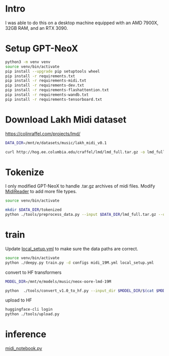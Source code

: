 
# Intro

I was able to do this on a desktop machine equipped with an AMD 7900X, 32GB RAM, and an RTX 3090.

# Setup GPT-NeoX

```sh
python3 -m venv venv
source venv/bin/activate
pip install --upgrade pip setuptools wheel
pip install -r requirements.txt
pip install -r requirements-midi.txt
pip install -r requirements-dev.txt
pip install -r requirements-flashattention.txt
pip install -r requirements-wandb.txt
pip install -r requirements-tensorboard.txt
```

# Download Lakh Midi dataset

https://colinraffel.com/projects/lmd/

```sh
DATA_DIR=/mnt/e/datasets/music/lakh_midi_v0.1

curl http://hog.ee.columbia.edu/craffel/lmd/lmd_full.tar.gz -o lmd_full.tar.gz
```

<!-- (optionally, but recommended) split into parts to avoid memory issues when tokenizing

```sh
PARTS=6

wget https://github.com/AQUAOSOTech/tarsplitter/releases/download/v2.2.0/tarsplitter_linux
mv tarsplitter_linux tarsplitter
chmod +x tarsplitter

gzip -d -c $DATA_DIR/lmd_full.tar.gz > $DATA_DIR/lmd_full.tar

mkdir $DATA_DIR/parts
./tarsplitter -m split -i $DATA_DIR/lmd_full.tar -o $DATA_DIR/parts/lmd_full-part -p $PARTS

for file in $DATA_DIR/parts/lmd_full-part*.tar; do gzip "$file" & done
```

if you don't want to split the dataset, it's easiest to just do this:

```sh
mkdir $DATA_DIR/parts
mv $DATA_DIR/lmd_full.tar.gz $DATA_DIR/parts/lmd_full-part0.tar.gz
``` -->

# Tokenize

I only modified GPT-NeoX to handle .tar.gz archives of midi files.
Modify [MidiReader](./tools/preprocess_data.py#L147) to add more file types.

<!-- ```sh
source venv/bin/activate

mkdir $DATA_DIR/tokenized
for file in $DATA_DIR/parts/lmd_full-part*.tar.gz; do python ./tools/preprocess_data.py --input $file --output-prefix "$DATA_DIR/tokenized/$(basename "$file" .tar.gz)" --dataset-impl mmap --workers $(nproc); done

python ./tools/merge_datasets --input $DATA_DIR/tokenized/ --output-prefix $DATA_DIR/tokenized/lmd_full
``` -->
```sh
source venv/bin/activate

mkdir $DATA_DIR/tokenized
python ./tools/preprocess_data.py --input $DATA_DIR/lmd_full.tar.gz --output-prefix $DATA_DIR/tokenized/lmd_full --dataset-impl mmap --workers $(nproc)
```

# train

Update [local_setup.yml](./local_setup.yml) to make sure the data paths are correct.

```sh
source venv/bin/activate
python ./deepy.py train.py -d configs midi_19M.yml local_setup.yml
```

convert to HF transformers

```sh
MODEL_DIR=/mnt/e/models/music/neox-oore-lmd-19M

python  ./tools/convert_v1.0_to_hf.py --input_dir $MODEL_DIR/$(cat $MODEL_DIR/latest) --config_file configs/midi_19M.yml --output_dir $MODEL_DIR/hf_model/
```

upload to HF

```sh
huggingface-cli login
python ./tools/upload.py
```

# inference

[midi_notebook.py](./midi_notebook.py)
